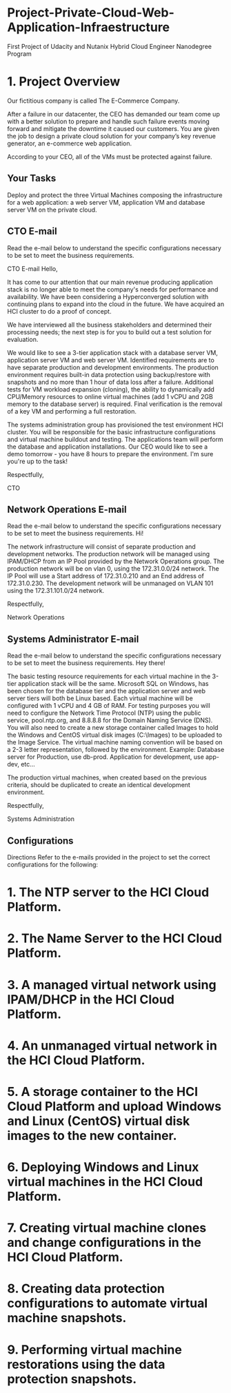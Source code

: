 # Project-Private-Cloud-Web-Application-Infraestructure
First Project of Udacity and Nutanix Hybrid Cloud Engineer Nanodegree Program

# 1. Project Overview

Our fictitious company is called The E-Commerce Company.

After a failure in our datacenter, the CEO has demanded our team come up with a better solution to prepare and handle such failure events moving forward and mitigate the downtime it caused our customers. You are given the job to design a private cloud solution for your company’s key revenue generator, an e-commerce web application.

According to your CEO, all of the VMs must be protected against failure.

## Your Tasks

Deploy and protect the three Virtual Machines composing the infrastructure for a web application: a web server VM, application VM and database server VM on the private cloud.

## CTO E-mail

Read the e-mail below to understand the specific configurations necessary to be set to meet the business requirements.

CTO E-mail
Hello,

It has come to our attention that our main revenue producing application stack is no longer able to meet the company's needs for performance and availability. We have been considering a Hyperconverged solution with continuing plans to expand into the cloud in the future. We have acquired an HCI cluster to do a proof of concept.

We have interviewed all the business stakeholders and determined their processing needs; the next step is for you to build out a test solution for evaluation.

We would like to see a 3-tier application stack with a database server VM, application server VM and web server VM. Identified requirements are to have separate production and development environments. The production environment requires built-in data protection using backup/restore with snapshots and no more than 1 hour of data loss after a failure. Additional tests for VM workload expansion (cloning), the ability to dynamically add CPU/Memory resources to online virtual machines (add 1 vCPU and 2GB memory to the database server) is required. Final verification is the removal of a key VM and performing a full restoration.

The systems administration group has provisioned the test environment HCI cluster. You will be responsible for the basic infrastructure configurations and virtual machine buildout and testing. The applications team will perform the database and application installations. Our CEO would like to see a demo tomorrow - you have 8 hours to prepare the environment. I'm sure you're up to the task!

Respectfully,

CTO

## Network Operations E-mail

Read the e-mail below to understand the specific configurations necessary to be set to meet the business requirements.
Hi!

The network infrastructure will consist of separate production and development networks. The production network will be managed using IPAM/DHCP from an IP Pool provided by the Network Operations group. The production network will be on vlan 0, using the 172.31.0.0/24 network. The IP Pool will use a Start address of 172.31.0.210 and an End address of 172.31.0.230. The development network will be unmanaged on VLAN 101 using the 172.31.101.0/24 network.

Respectfully,

Network Operations

## Systems Administrator E-mail

Read the e-mail below to understand the specific configurations necessary to be set to meet the business requirements.
Hey there!

The basic testing resource requirements for each virtual machine in the 3-tier application stack will be the same. Microsoft SQL on Windows, has been chosen for the database tier and the application server and web server tiers will both be Linux based. Each virtual machine will be configured with 1 vCPU and 4 GB of RAM. For testing purposes you will need to configure the Network Time Protocol (NTP) using the public service, pool.ntp.org, and 8.8.8.8 for the Domain Naming Service (DNS). You will also need to create a new storage container called Images to hold the Windows and CentOS virtual disk images (C:\Images) to be uploaded to the Image Service. The virtual machine naming convention will be based on a 2-3 letter representation, followed by the environment. Example: Database server for Production, use db-prod. Application for development, use app-dev, etc…

The production virtual machines, when created based on the previous criteria, should be duplicated to create an identical development environment.

Respectfully,

Systems Administration

## Configurations

Directions
Refer to the e-mails provided in the project to set the correct configurations for the following:

# 1. The NTP server to the HCI Cloud Platform.
# 2. The Name Server to the HCI Cloud Platform.
# 3. A managed virtual network using IPAM/DHCP in the HCI Cloud Platform.
# 4. An unmanaged virtual network in the HCI Cloud Platform.
# 5. A storage container to the HCI Cloud Platform and upload Windows and Linux (CentOS) virtual disk images to the new container.
# 6. Deploying Windows and Linux virtual machines in the HCI Cloud Platform.
# 7. Creating virtual machine clones and change configurations in the HCI Cloud Platform.
# 8. Creating data protection configurations to automate virtual machine snapshots.
# 9. Performing virtual machine restorations using the data protection snapshots.


